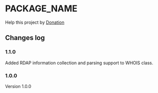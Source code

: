 PACKAGE_NAME
=====

Help this project by [Donation](DONATE.md)

Changes log
-----------

### 1.1.0

Added RDAP information collection and parsing support to WHOIS class.

### 1.0.0

Version 1.0.0
